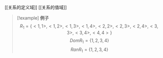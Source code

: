 [[关系的定义域]]
[[关系的值域]]
> [!example] **例子**
> $$R_{1}=\{<1,1>,<1,2>,<1,3>,<1,4>,<2,2>,<2,3>,<2,4>,<3,3>,<3,4>,<4,4>\}$$
> $$DomR_{1}=\{1,2,3,4\}$$
> $$RanR_{1}=\{1,2,3,4\}$$